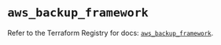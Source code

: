 # `aws_backup_framework`

Refer to the Terraform Registry for docs: [`aws_backup_framework`](https://registry.terraform.io/providers/hashicorp/aws/6.7.0/docs/resources/backup_framework).
